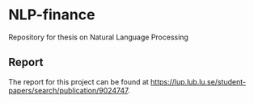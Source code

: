 # NLP-finance
Repository for thesis on Natural Language Processing

## Report 

The report for this project can be found at https://lup.lub.lu.se/student-papers/search/publication/9024747. 
